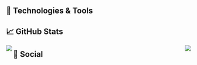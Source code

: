 ## 🔧 Technologies & Tools


## 📈 GitHub Stats

<a href="https://github.com/Jelcoo/Jelcoo">
  <img align="left" src="https://github-readme-stats.vercel.app/api/top-langs/?username=Jelcoo&title_color=ffffff&text_color=c9cacc&icon_color=2bbc8a&bg_color=1d1f21" />
</a>
<a href="https://github.com/Jelcoo/Jelcoo">
  <img align="right" src="https://github-readme-stats.vercel.app/api?username=Jelcoo&show_icons=true&line_height=27&count_private=true&title_color=ffffff&text_color=c9cacc&icon_color=2bbc8a&bg_color=1d1f21" />
</a>   

## 📱 Social

[1.2]: https://raw.githubusercontent.com/Jelcoo/Jelcoo/main/twitter.svg
[2.2]: https://raw.githubusercontent.com/Jelcoo/Jelcoo/main/discord.svg

[1]: https://twitter.com/jelcootje
[2]: Jelco#9633
